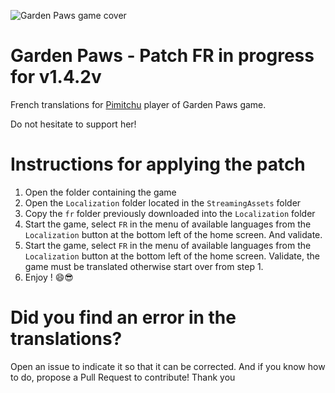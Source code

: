![Garden Paws game cover](https://cdn.akamai.steamstatic.com/steam/apps/840010/capsule_616x353.jpg?t=1585380242)

# Garden Paws - Patch FR **in progress** for **v1.4.2v**

French translations for [Pimitchu](https://www.twitch.tv/pimitchu) player of Garden Paws game.

Do not hesitate to support her!

# Instructions for applying the patch

1. Open the folder containing the game
2. Open the `Localization` folder located in the `StreamingAssets` folder
3. Copy the `fr` folder previously downloaded into the `Localization` folder
4. Start the game, select `FR` in the menu of available languages ​​from the `Localization` button at the bottom left of the home screen. And validate.
5. Start the game, select `FR` in the menu of available languages ​​from the `Localization` button at the bottom left of the home screen. Validate, the game must be translated otherwise start over from step 1.
6. Enjoy ! 😄😎

# Did you find an error in the translations?

Open an issue to indicate it so that it can be corrected. And if you know how to do, propose a Pull Request to contribute! Thank you
